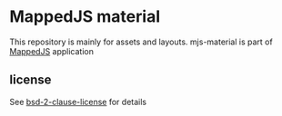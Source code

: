 # MappedJS material

This repository is mainly for assets and layouts. mjs-material is part of [MappedJS](http://mappedjs.de/) application

## license
See [bsd-2-clause-license](./LICENSE) for details
